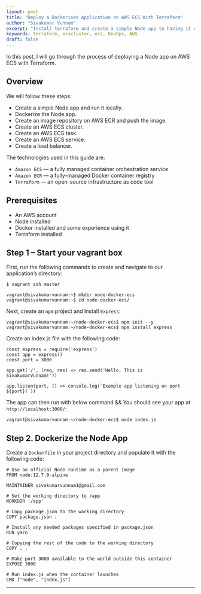 ```yaml
---
layout: post
title: "Deploy a Dockerised Application on AWS ECS With Terraform"
author: "Sivakumar Vunnam"
excerpt: "Install terraform and create a simple Node app to having it containerized, load-balanced, and deployed using Docker, AWS ECS With Terraform"
keywords: terraform, ecscluster, ecs, DevOps, AWS
draft: false
---
```

In this post, I will go through the process of deploying a Node app on AWS ECS with Terraform.

## Overview

We will follow these steps:

* Create a simple Node app and run it locally.
* Dockerize the Node app.
* Create an image repository on AWS ECR and push the image.
* Create an AWS ECS cluster.
* Create an AWS ECS task.
* Create an AWS ECS service.
* Create a load balancer.

The technologies used in this guide are:

* ``Amazon ECS`` — a fully managed container orchestration service
* ``Amazon ECR`` — a fully-managed Docker container registry
* ``Terraform`` — an open-source infrastructure as code tool


## Prerequisites

* An AWS account
* Node installed
* Docker installed and some experience using it
* Terraform installed

## Step 1 – Start your vagrant box

First, run the following commands to create and navigate to our application’s directory:

```
$ vagrant ssh master
```
```
vagrant@sivakumarvunnam:~$ mkdir node-docker-ecs
vagrant@sivakumarvunnam:~$ cd node-docker-ecs/
```
Next, create an ``npm`` project and Install ``Express``:

```
vagrant@sivakumarvunnam:~/node-docker-ecs$ npm init --y
vagrant@sivakumarvunnam:~/node-docker-ecs$ npm install express
```
Create an index.js file with the following code:

```
const express = require('express')
const app = express()
const port = 3000

app.get('/', (req, res) => res.send('Hello, This is SivakumarVunnam!'))

app.listen(port, () => console.log(`Example app listening on port ${port}!`))
```

The app can then run with below command && You should see your app at ``http://localhost:3000/``:

```
vagrant@sivakumarvunnam:~/node-docker-ecs$ node index.js
```
## Step 2. Dockerize the Node App

Create a ``Dockerfile`` in your project directory and populate it with the following code:
```
# Use an official Node runtime as a parent image
FROM node:12.7.0-alpine

MAINTAINER sivakumarvunnam1@gmail.com

# Set the working directory to /app
WORKDIR '/app'

# Copy package.json to the working directory
COPY package.json .

# Install any needed packages specified in package.json
RUN yarn

# Copying the rest of the code to the working directory
COPY . .

# Make port 3000 available to the world outside this container
EXPOSE 3000

# Run index.js when the container launches
CMD ["node", "index.js"]
```


---
